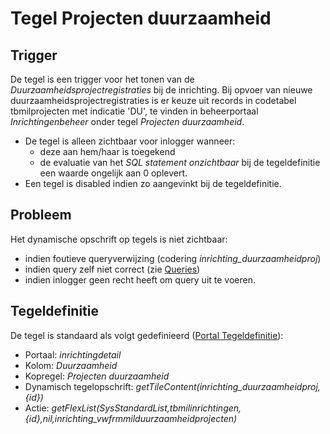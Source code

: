 # Tegel Projecten duurzaamheid

## Trigger

De tegel is een trigger voor het tonen van de *Duurzaamheidsprojectregistraties* bij de inrichting. Bij opvoer van nieuwe duurzaamheidsprojectregistraties is er keuze uit records in codetabel tbmilprojecten met indicatie 'DU', te vinden in beheerportaal *Inrichtingenbeheer* onder tegel *Projecten duurzaamheid*.

* De tegel is alleen zichtbaar voor inlogger wanneer:
  * deze aan hem/haar is toegekend
  * de evaluatie van het *SQL statement onzichtbaar* bij de tegeldefinitie een waarde ongelijk aan 0 oplevert.
* Een tegel is disabled indien zo aangevinkt bij de tegeldefinitie.

## Probleem

Het dynamische opschrift op tegels is niet zichtbaar:

* indien foutieve queryverwijzing (codering *inrichting_duurzaamheidproj*)
* indien query zelf niet correct (zie [Queries](/docs/instellen_inrichten/queries.md))
* indien inlogger geen recht heeft om query uit te voeren.

## Tegeldefinitie

De tegel is standaard als volgt gedefinieerd ([Portal Tegeldefinitie](/docs/instellen_inrichten/portaldefinitie/portal_tegel.md)):

* Portaal: *inrichtingdetail*
* Kolom: *Duurzaamheid*
* Kopregel: *Projecten duurzaamheid*
* Dynamisch tegelopschrift: *getTileContent(inrichting_duurzaamheidproj,{id})*
* Actie: *getFlexList(SysStandardList,tbmilinrichtingen,{id},nil,inrichting_vwfrmmilduurzaamheidprojecten)*
